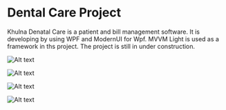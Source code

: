 # Dental Care Project

Khulna Denatal Care is a patient and bill management software. It is developing by using WPF and ModernUI for Wpf. MVVM Light is used as a framework in ths project. The project is still in under construction.

![Alt text](http://i57.tinypic.com/15s3igz.jpg)


![Alt text](http://i60.tinypic.com/24nl8vt.jpg)


![Alt text](http://i61.tinypic.com/2lt3380.jpg)


![Alt text](http://i58.tinypic.com/34t6dxe.jpg)
